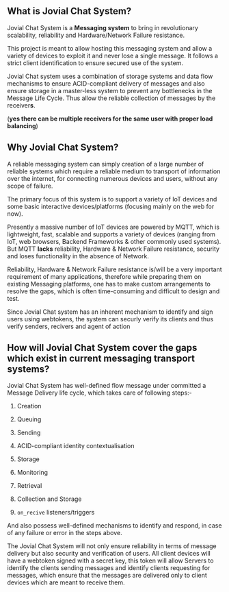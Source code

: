 ## What is Jovial Chat System?

Jovial Chat System is a **Messaging system** to bring in revolutionary scalability, reliability and Hardware/Network Failure resistance.

This project is meant to allow hosting this messaging system and allow a variety of devices to exploit it and never lose a single message. It follows a strict client identification to ensure secured use of the system.

Jovial Chat system uses a combination of storage systems and data flow mechanisms to ensure ACID-compliant delivery of messages and also ensure storage in a master-less system to prevent any bottlenecks in the Message Life Cycle. Thus allow the reliable collection of messages by the receiver**s**.

(**yes there can be multiple receivers for the same user with proper load balancing**)

## Why Jovial Chat System?

A reliable messaging system can simply creation of a large number of reliable systems which require a reliable medium to transport of information over the internet, for connecting numerous devices and users, without any scope of failure.

The primary focus of this system is to support a variety of IoT devices and some basic interactive devices/platforms (focusing mainly on the web for now).

Presently a massive number of IoT devices are powered by MQTT, which is lightweight, fast, scalable and supports a variety of devices (ranging from IoT, web browsers, Backend Frameworks & other commonly used systems). But MQTT **lacks** reliability, Hardware & Network Failure resistance, security and loses functionality in the absence of Network.

Reliability, Hardware & Network Failure resistance is/will be a very important requirement of many applications, therefore while preparing them on existing Messaging platforms, one has to make custom arrangements to resolve the gaps, which is often time-consuming and difficult to design and test.

Since Jovial Chat system has an inherent mechanism to identify and sign users using webtokens, the system can securly verify its clients and thus verify senders, recivers and agent of action

## How will Jovial Chat System cover the gaps which exist in current messaging transport systems?

Jovial Chat System has well-defined flow message under committed a Message Delivery life cycle, which takes care of following steps:-

  1. Creation

  2. Queuing

  3. Sending

  4. ACID-compliant identity contextualisation

  5. Storage

  6. Monitoring

  7. Retrieval

  8. Collection and Storage

  9. `on_recive` listeners/triggers

And also possess well-defined mechanisms to identify and respond, in case of any failure or error in the steps above.

The Jovial Chat System will not only ensure reliability in terms of message delivery but also security and verification of users. All client devices will have a webtoken signed with a secret key, this token will allow Servers to identify the clients sending messages and identify clients requesting for messages, which ensure that the messages are delivered only to client devices which are meant to receive them.



